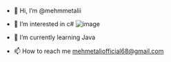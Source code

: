 - 👋 Hi, I’m @mehmmetalii
- 👀 I’m interested in c# ![image](https://github.com/user-attachments/assets/de5397f1-6bae-4b5d-b60d-ce397b528686)


- 🌱 I’m currently learning Java

- 📫 How to reach me mehmetaliofficial68@gmail.com
  
<!---
mehmmetalii/mehmmetalii is a ✨ special ✨ repository because its `README.md` (this file) appears on your GitHub profile.
You can click the Preview link to take a look at your changes.
--->
